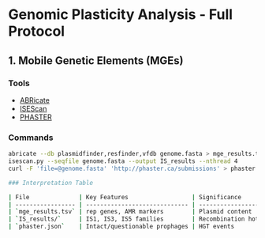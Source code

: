 # Genomic Plasticity Analysis - Full Protocol

## 1. Mobile Genetic Elements (MGEs)

### Tools
- [ABRicate](https://github.com/tseemann/abricate)
- [ISEScan](https://github.com/xiezhq/ISEScan)
- [PHASTER](http://phaster.ca)

### Commands
```bash
abricate --db plasmidfinder,resfinder,vfdb genome.fasta > mge_results.tsv
isescan.py --seqfile genome.fasta --output IS_results --nthread 4
curl -F 'file=@genome.fasta' 'http://phaster.ca/submissions' > phaster.json

### Interpretation Table

| File              | Key Features                  | Significance           |
| ----------------- | ----------------------------- | ---------------------- |
| `mge_results.tsv` | rep genes, AMR markers        | Plasmid content        |
| `IS_results/`     | IS1, IS3, IS5 families        | Recombination hotspots |
| `phaster.json`    | Intact/questionable prophages | HGT events             |
